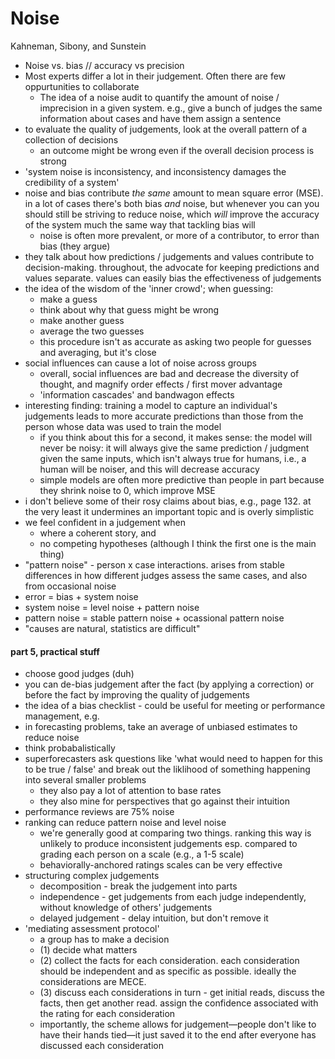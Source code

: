 # Noise

Kahneman, Sibony, and Sunstein

- Noise vs. bias // accuracy vs precision
- Most experts differ a lot in their judgement. Often there are few oppurtunities to collaborate
  - The idea of a noise audit to quantify the amount of noise / imprecision in a given system. e.g., give a bunch of judges the same information about cases and have them assign a sentence
- to evaluate the quality of judgements, look at the overall pattern of a collection of decisions
  - an outcome might be wrong even if the overall decision process is strong 
- 'system noise is inconsistency, and inconsistency damages the credibility of a system'
- noise and bias contribute _the same_ amount to mean square error (MSE). in a lot of cases there's both bias _and_ noise, but whenever you can you should still be striving to reduce noise, which _will_ improve the accuracy of the system much the same way that tackling bias will
  - noise is often more prevalent, or more of a contributor, to error than bias (they argue)
- they talk about how predictions / judgements and values contribute to decision-making. throughout, the advocate for keeping predictions and values separate. values can easily bias the effectiveness of judgements
- the idea of the wisdom of the 'inner crowd'; when guessing:
  - make a guess
  - think about why that guess might be wrong
  - make another guess
  - average the two guesses
  - this procedure isn't as accurate as asking two people for guesses and averaging, but it's close 
- social influences can cause a lot of noise across groups
  - overall, social influences are bad and decrease the diversity of thought, and magnify order effects / first mover advantage
  - 'information cascades' and bandwagon effects
- interesting finding: training a model to capture an individual's judgements leads to more accurate predictions than those from the person whose data was used to train the model
  - if you think about this for a second, it makes sense: the model will never be noisy: it will always give the same prediction / judgment given the same inputs, which isn't always true for humans, i.e., a human will be noiser, and this will decrease accuracy
  - simple models are often more predictive than people in part because they shrink noise to 0, which improve MSE
- i don't believe some of their rosy claims about bias, e.g., page 132. at the very least it undermines an important topic and is overly simplistic 
- we feel confident in a judgement when
  - where a coherent story, and 
  - no competing hypotheses (although I think the first one is the main thing)
- "pattern noise" - person x case interactions. arises from stable differences in how different judges assess the same cases, and also from occasional noise
- error = bias + system noise
- system noise = level noise + pattern noise
- pattern noise = stable pattern noise + ocassional pattern noise
- "causes are natural, statistics are difficult"

#### part 5, practical stuff

- choose good judges (duh)
- you can de-bias judgement after the fact (by applying a correction) or before the fact by improving the quality of judgements
- the idea of a bias checklist - could be useful for meeting or performance management, e.g.
- in forecasting problems, take an average of unbiased estimates to reduce noise
- think probabalistically
- superforecasters ask questions like 'what would need to happen for this to be true / false' and break out the liklihood of something happening into several smaller problems
  - they also pay a lot of attention to base rates
  - they also mine for perspectives that go against their intuition
- performance reviews are 75% noise
- ranking can reduce pattern noise and level noise
  - we're generally good at comparing two things. ranking this way is unlikely to produce inconsistent judgements esp. compared to grading each person on a scale (e.g., a 1-5 scale)
  - behaviorally-anchored ratings scales can be very effective
- structuring complex judgements
  - decomposition - break the judgement into parts
  - independence - get judgements from each judge independently, without knowledge of others' judgements 
  - delayed judgement - delay intuition, but don't remove it
- 'mediating assessment protocol'
  - a group has to make a decision
  - (1) decide what matters
  - (2) collect the facts for each consideration. each consideration should be independent and as specific as possible. ideally the considerations are MECE.
  - (3) discuss each considerations in turn - get initial reads, discuss the facts, then get another read. assign the confidence associated with the rating for each consideration
  - importantly, the scheme allows for judgement—people don't like to have their hands tied—it just saved it to the end after everyone has discussed each consideration